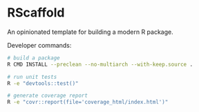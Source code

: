 # RScaffold

An opinionated template for building a modern R package.


Developer commands:

```bash
# build a package
R CMD INSTALL --preclean --no-multiarch --with-keep.source .

# run unit tests
R -e "devtools::test()"

# generate coverage report
R -e "covr::report(file='coverage_html/index.html')"
```

